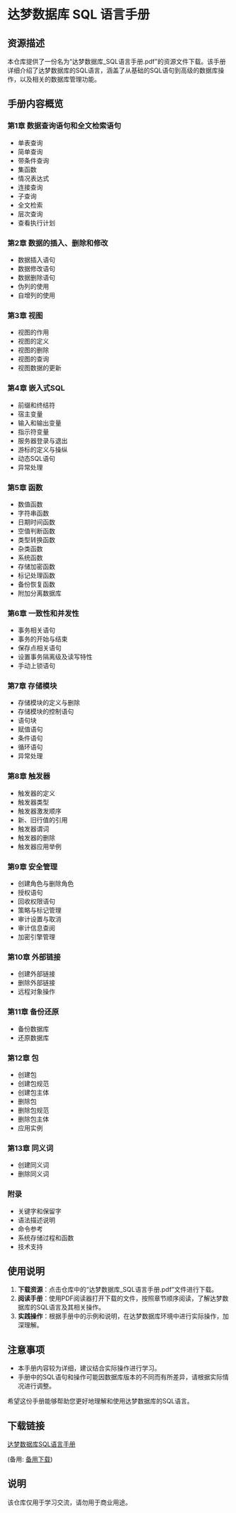 # 达梦数据库 SQL 语言手册

## 资源描述

本仓库提供了一份名为“达梦数据库_SQL语言手册.pdf”的资源文件下载。该手册详细介绍了达梦数据库的SQL语言，涵盖了从基础的SQL语句到高级的数据库操作，以及相关的数据库管理功能。

## 手册内容概览

### 第1章 数据查询语句和全文检索语句
- 单表查询
- 简单查询
- 带条件查询
- 集函数
- 情况表达式
- 连接查询
- 子查询
- 全文检索
- 层次查询
- 查看执行计划

### 第2章 数据的插入、删除和修改
- 数据插入语句
- 数据修改语句
- 数据删除语句
- 伪列的使用
- 自增列的使用

### 第3章 视图
- 视图的作用
- 视图的定义
- 视图的删除
- 视图的查询
- 视图数据的更新

### 第4章 嵌入式SQL
- 前缀和终结符
- 宿主变量
- 输入和输出变量
- 指示符变量
- 服务器登录与退出
- 游标的定义与操纵
- 动态SQL语句
- 异常处理

### 第5章 函数
- 数值函数
- 字符串函数
- 日期时间函数
- 空值判断函数
- 类型转换函数
- 杂类函数
- 系统函数
- 存储加密函数
- 标记处理函数
- 备份恢复函数
- 附加分离数据库

### 第6章 一致性和并发性
- 事务相关语句
- 事务的开始与结束
- 保存点相关语句
- 设置事务隔离级及读写特性
- 手动上锁语句

### 第7章 存储模块
- 存储模块的定义与删除
- 存储模块的控制语句
- 语句块
- 赋值语句
- 条件语句
- 循环语句
- 异常处理

### 第8章 触发器
- 触发器的定义
- 触发器类型
- 触发器激发顺序
- 新、旧行值的引用
- 触发器谓词
- 触发器的删除
- 触发器应用举例

### 第9章 安全管理
- 创建角色与删除角色
- 授权语句
- 回收权限语句
- 策略与标记管理
- 审计设置与取消
- 审计信息查阅
- 加密引擎管理

### 第10章 外部链接
- 创建外部链接
- 删除外部链接
- 远程对象操作

### 第11章 备份还原
- 备份数据库
- 还原数据库

### 第12章 包
- 创建包
- 创建包规范
- 创建包主体
- 删除包
- 删除包规范
- 删除包主体
- 应用实例

### 第13章 同义词
- 创建同义词
- 删除同义词

### 附录
- 关键字和保留字
- 语法描述说明
- 命令参考
- 系统存储过程和函数
- 技术支持

## 使用说明

1. **下载资源**：点击仓库中的“达梦数据库_SQL语言手册.pdf”文件进行下载。
2. **阅读手册**：使用PDF阅读器打开下载的文件，按照章节顺序阅读，了解达梦数据库的SQL语言及其相关操作。
3. **实践操作**：根据手册中的示例和说明，在达梦数据库环境中进行实际操作，加深理解。

## 注意事项

- 本手册内容较为详细，建议结合实际操作进行学习。
- 手册中的SQL语句和操作可能因数据库版本的不同而有所差异，请根据实际情况进行调整。

希望这份手册能够帮助您更好地理解和使用达梦数据库的SQL语言。

## 下载链接
[达梦数据库SQL语言手册](https://pan.quark.cn/s/1fa7f56bda21) 

(备用: [备用下载](https://pan.baidu.com/s/1QVUCn2FgKhyZQ5fQvqGYuw?pwd=1234))

## 说明

该仓库仅用于学习交流，请勿用于商业用途。

